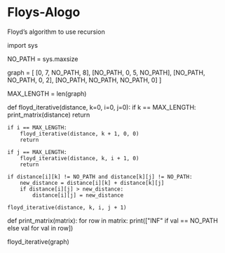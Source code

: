 # Floys-Alogo
Floyd’s algorithm to use recursion

import sys

NO_PATH = sys.maxsize

graph = [
    [0, 7, NO_PATH, 8],
    [NO_PATH, 0, 5, NO_PATH],
    [NO_PATH, NO_PATH, 0, 2],
    [NO_PATH, NO_PATH, NO_PATH, 0]
]

MAX_LENGTH = len(graph)

def floyd_iterative(distance, k=0, i=0, j=0):
    if k == MAX_LENGTH:
        print_matrix(distance)
        return

    if i == MAX_LENGTH:
        floyd_iterative(distance, k + 1, 0, 0)
        return

    if j == MAX_LENGTH:
        floyd_iterative(distance, k, i + 1, 0)
        return

    if distance[i][k] != NO_PATH and distance[k][j] != NO_PATH:
        new_distance = distance[i][k] + distance[k][j]
        if distance[i][j] > new_distance:
            distance[i][j] = new_distance

    floyd_iterative(distance, k, i, j + 1)

def print_matrix(matrix):
    for row in matrix:
        print(["INF" if val == NO_PATH else val for val in row])

floyd_iterative(graph)

